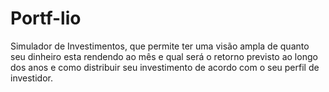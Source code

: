 # Portf-lio
Simulador de Investimentos, que permite ter uma visão ampla de quanto seu dinheiro esta rendendo ao mês e qual será o retorno previsto ao longo dos anos e como distribuir seu investimento de acordo com o seu perfil de investidor.
